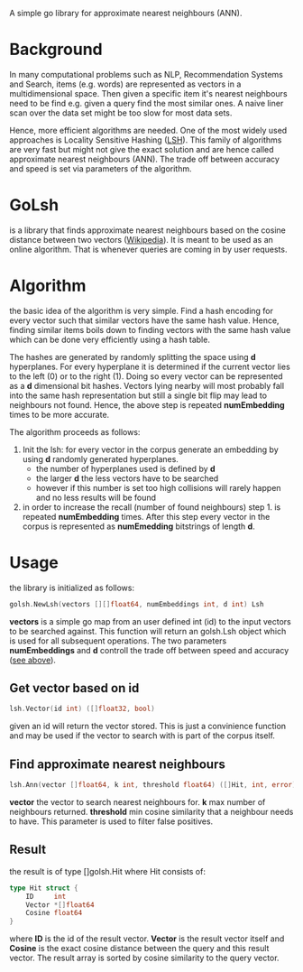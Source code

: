 A simple go library for approximate nearest neighbours (ANN).

# Background
In many computational problems such as NLP, Recommendation Systems and Search, items (e.g. words) are represented as vectors in a multidimensional space. Then given a specific item it's nearest neighbours need to be find e.g. given a query find the most similar ones. 
A naive liner scan over the data set might be too slow for most data sets. 

Hence, more efficient algorithms are needed. One of the most widely used approaches is Locality Sensitive Hashing ([LSH](https://en.wikipedia.org/wiki/Locality-sensitive_hashing)). This family of algorithms are very fast but might not give the exact solution and are hence called approximate nearest neighbours (ANN). The trade off between accuracy and speed is set via parameters of the algorithm. 

# GoLsh
is a library that finds approximate nearest neighbours based on the cosine distance between two vectors ([Wikipedia](https://en.wikipedia.org/wiki/Cosine_similarity)). It is meant to be used as an online algorithm. That is whenever queries are coming in by user requests.

# <a name="algorithm">Algorithm</a>
the basic idea of the algorithm is very simple. Find a hash encoding for every vector such that similar vectors have the same hash value. Hence, finding similar items boils down to finding vectors with the same hash value which can be done very efficiently using a hash table. 

The hashes are generated by randomly splitting the space using **d** hyperplanes. For every hyperplane it is determined if the current vector lies to the left (0) or to the right (1). Doing so every vector can be represented as a **d** dimensional bit hashes. Vectors lying nearby will most probably fall into the same hash representation but still a single bit flip may lead to neighbours not found. Hence, the above step is repeated **numEmbedding** times to be more accurate.

The algorithm proceeds as follows:

1. Init the lsh: for every vector in the corpus generate an embedding by using **d** randomly generated hyperplanes.
	* the number of hyperplanes used is defined by **d**
	* the larger **d** the less vectors have to be searched 
	* however if this number is set too high collisions will rarely happen and no less results will be found
2. in order to increase the recall (number of found neighbours) step 1. is repeated **numEmbedding** times. After this step every vector in the corpus is represented as **numEmedding** bitstrings of length **d**.

# Usage
the library is initialized as follows:

```Go
golsh.NewLsh(vectors [][]float64, numEmbeddings int, d int) Lsh
```
	
**vectors** is a simple go map from an user defined int (id) to the input vectors to be searched against. This function will return an golsh.Lsh object which is used for all subsequent operations. The two parameters **numEmbeddings** and **d** controll the trade off between speed and accuracy ([see above](#algorithm)).

## Get vector based on id
	
```Go
lsh.Vector(id int) ([]float32, bool)
```
	
given an id will return the vector stored. This is just a convinience function and may be used if the vector to search with is part of the corpus itself.
	
## Find approximate nearest neighbours
	
```Go
lsh.Ann(vector []float64, k int, threshold float64) ([]Hit, int, error)
```
	
**vector** the vector to search nearest neighbours for. **k** max number of neighbours returned. **threshold** min cosine similarity that a neighbour needs to have. This parameter is used to filter false positives.

## Result
the result is of type []golsh.Hit where Hit consists of:

```Go
type Hit struct {
    ID     int
    Vector *[]float64
    Cosine float64
}
```
	
where **ID** is the id of the result vector. **Vector** is the result vector itself and **Cosine** is the exact cosine distance between the query and this result vector. The result array is sorted by cosine similarity to the query vector.
